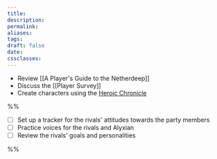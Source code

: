 ```yaml
---
title: 
description: 
permalink: 
aliases: 
tags: 
draft: false
date: 
cssclasses:
---
```

- Review [[A Player's Guide to the Netherdeep]] 
- Discuss the [[Player Survey]] 
- Create characters using the [Heroic Chronicle](https://www.dndbeyond.com/sources/dnd/egtw/character-options-subclasses#HeroicChronicle) 

%%

- [ ] Set up a tracker for the rivals' attitudes towards the party members
- [ ] Practice voices for the rivals and Alyxian
- [ ] Review the rivals' goals and personalities

%%